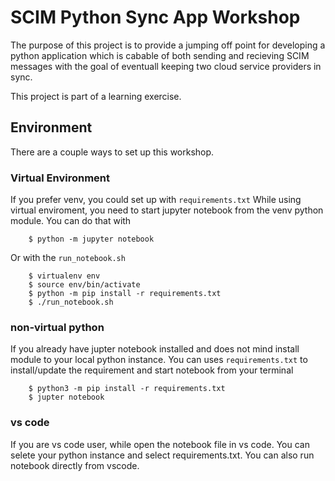 # SCIM Python Sync App Workshop
The purpose of this project is to provide a jumping off point for developing a python application
which is cabable of both sending and recieving SCIM messages with the goal of eventuall keeping
two cloud service providers in sync.

This project is part of a learning exercise.

## Environment
There are a couple ways to set up this workshop.

### Virtual Environment
If you prefer venv, you could set up with `requirements.txt`
While using virtual enviroment, you need to start jupyter notebook from the venv python module.
You can do that with

```
    $ python -m jupyter notebook
```
Or with the `run_notebook.sh`
```
    $ virtualenv env
    $ source env/bin/activate
    $ python -m pip install -r requirements.txt
    $ ./run_notebook.sh
```

### non-virtual python
If you already have jupter notebook installed and does not mind install module to your local python instance.
You can uses `requirements.txt` to install/update the requirement and start notebook from your terminal
```
    $ python3 -m pip install -r requirements.txt
    $ jupter notebook
```

### vs code
If you are vs code user, while open the notebook file in vs code. You can selete your python instance and select requirements.txt.
You can also run notebook directly from vscode.


